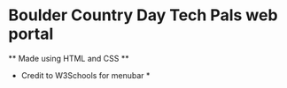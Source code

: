 # Boulder Country Day Tech Pals web portal
** Made using HTML and CSS **
* Credit to W3Schools for menubar *
